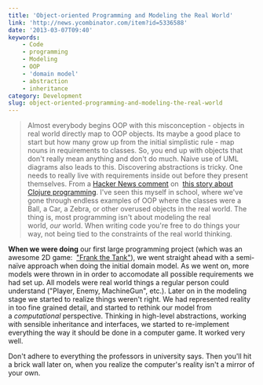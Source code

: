 ```yaml
---
title: 'Object-oriented Programming and Modeling the Real World'
link: 'http://news.ycombinator.com/item?id=5336588'
date: '2013-03-07T09:40'
keywords:
    - Code
    - programming
    - Modeling
    - OOP
    - 'domain model'
    - abstraction
    - inheritance
category: Development
slug: object-oriented-programming-and-modeling-the-real-world
---
```


> Almost everybody begins OOP with this misconception - objects in real world directly map to OOP objects. Its maybe a good place to start but how many grow up from the initial simplistic rule - map nouns in requirements to classes. So, you end up with objects that don't really mean anything and don't do much. Naive use of UML diagrams also leads to this. Discovering abstractions is tricky. One needs to really live with requirements inside out before they present themselves.
From a [Hacker News comment](http://news.ycombinator.com/item?id=5336588) on  [this story about Clojure programming](http://www.lispcast.com/java-learn-from-clojure?utm_source=dlvr.it&utm_medium=twitter). I've seen this myself in school, where we've gone through endless examples of OOP where the classes were a Ball, a Car, a Zebra, or other overused objects in the real world. The thing is, most programming isn't about modeling the real world, _our_ world. When writing code you're free to do things your way, not being tied to the constraints of the real world thinking.
 
 **When we were doing** our first large programming project (which was an awesome 2D game:  ["Frank the Tank"](http://beta.johanbrook.com/medioqre/)), we went straight ahead with a semi-naïve approach when doing the initial domain model. As we went on, more models were thrown in in order to accomodate all possible requirements we had set up. All models were real world things a regular person could understand ("Player, Enemy, MachineGun", etc.). Later on in the modeling stage we started to realize things weren't right. We had represented reality in too fine grained detail, and started to rethink our model from a _computational_ perspective. Thinking in high-level abstractions, working with sensible inheritance and interfaces, we started to re-implement everything the way it should be done in a computer game. It worked very well.
 
 Don't adhere to everything the professors in university says. Then you'll hit a brick wall later on, when you realize the computer's reality isn't a mirror of your own.
